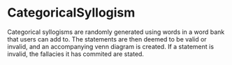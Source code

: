 # CategoricalSyllogism
Categorical syllogisms are randomly generated using words in a word bank that users can add to. The statements are then deemed to be valid or invalid, and an accompanying venn diagram is created. If a statement is invalid, the fallacies it has commited are stated.
